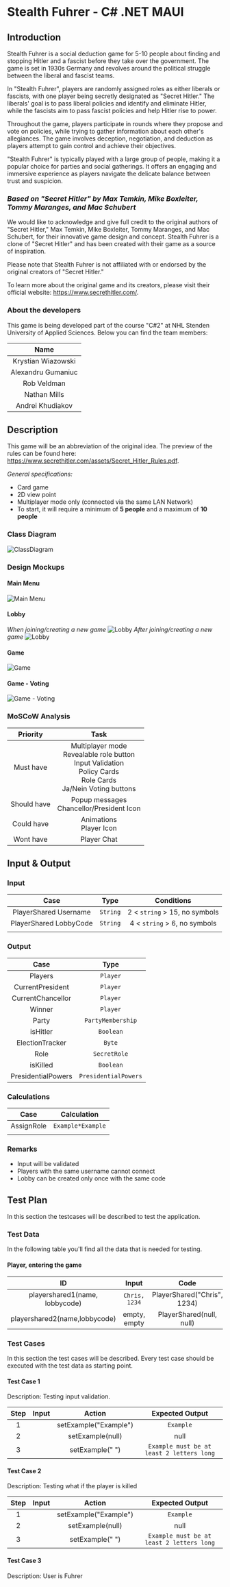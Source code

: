 # Stealth Fuhrer - C# .NET MAUI

## Introduction

Stealth Fuhrer is a social deduction game for 5-10 people about finding and stopping Hitler and
a fascist before they take over the government. The game is set in 1930s Germany and revolves around
the political struggle between the liberal and fascist teams.

In "Stealth Fuhrer", players are randomly assigned roles as either liberals or fascists, with one player being
secretly designated as "Secret Hitler." The liberals' goal is to pass liberal policies and identify and
eliminate Hitler, while the fascists aim to pass fascist policies and help Hitler rise to power.

Throughout the game, players participate in rounds where they propose and vote on policies, while trying to
gather information about each other's allegiances. The game involves deception, negotiation, and deduction as
players attempt to gain control and achieve their objectives.

"Stealth Fuhrer" is typically played with a large group of people, making it a popular choice for parties and
social gatherings. It offers an engaging and immersive experience as players navigate the delicate balance
between trust and suspicion.

### *Based on "Secret Hitler" by Max Temkin, Mike Boxleiter, Tommy Maranges, and Mac Schubert*

We would like to acknowledge and give full credit to the original authors of "Secret Hitler,"
Max Temkin, Mike Boxleiter, Tommy Maranges, and Mac Schubert, for their innovative game design and concept.
Stealth Fuhrer is a clone of "Secret Hitler" and has been created with their game as a source of inspiration.

Please note that Stealth Fuhrer is not affiliated with or endorsed by the original creators of "Secret Hitler."

To learn more about the original game and its creators, please visit their official website:
https://www.secrethitler.com/.

### About the developers

This game is being developed part of the course "C#2" at NHL Stenden University of Applied Sciences.
Below you can find the team members:

|        Name        |
|:------------------:|
| Krystian Wiazowski |
| Alexandru Gumaniuc |
|    Rob Veldman     |
|    Nathan Mills    |
|  Andrei Khudiakov  |

## Description

This game will be an abbreviation of the original idea. The preview of the rules can be found
here: https://www.secrethitler.com/assets/Secret_Hitler_Rules.pdf.

*General specifications:*

* Card game
* 2D view point
* Multiplayer mode only (connected via the same LAN Network)
* To start, it will require a minimum of **5 people** and a maximum of **10 people**

### Class Diagram

![ClassDiagram](./Assets/ClassDiagramStealthFurher.png "Class Diagram")

### Design Mockups

#### Main Menu

![Main Menu](./Assets/MainMenu.png "Main Menu")

#### Lobby

*When joining/creating a new game*
![Lobby](./Assets/Lobby.jpg "Lobby")
*After joining/creating a new game*
![Lobby](./Assets/Lobby_2.jpg "Lobby")

#### Game

![Game](./Assets/Game.png "Game")

#### Game - Voting

![Game - Voting](./Assets/GameVoting.png "Game - Voting")

### MoSCoW Analysis

|  Priority   |                                                               Task                                                                |
|:-----------:|:---------------------------------------------------------------------------------------------------------------------------------:|
|  Must have  | Multiplayer mode<br/>Revealable role button<br/>Input Validation<br/>Policy Cards<br/>Role Cards<br/> Ja/Nein Voting buttons<br/> |
| Should have |                                         Popup messages<br/>Chancellor/President Icon<br/>                                         |
| Could have  |                                                  Animations<br/>Player Icon<br/>                                                  |
|  Wont have  |                                                            Player Chat                                                            |

## Input & Output

### Input

|          Case          |   Type   |          Conditions           |
|:----------------------:|:--------:|:-----------------------------:|
| PlayerShared Username  | `String` | 2 < `string` > 15, no symbols |
| PlayerShared LobbyCode | `String` | 4 < `string` > 6, no symbols  |
|                        |          |                               |

### Output

|        Case        |         Type         |
|:------------------:|:--------------------:|
|      Players       |       `Player`       |
|  CurrentPresident  |       `Player`       |
| CurrentChancellor  |       `Player`       |
|       Winner       |       `Player`       |
|       Party        |  `PartyMembership`   |
|      isHitler      |      `Boolean`       |
|  ElectionTracker   |        `Byte`        |
|        Role        |     `SecretRole`     |
|      isKilled      |      `Boolean`       |
| PresidentialPowers | `PresidentialPowers` |


### Calculations

|    Case    |    Calculation    |
|:----------:|:-----------------:|
| AssignRole | `Example*Example` |
|            |                   |

### Remarks

* Input will be validated
* Players with the same username cannot connect
* Lobby can be created only once with the same code

## Test Plan

In this section the testcases will be described to test the application.

### **Test Data**

In the following table you'll find all the data that is needed for testing.

#### Player, entering the game

|               ID               |       Input        |            Code             |
|:------------------------------:|:------------------:|:---------------------------:|
| playershared1(name, lobbycode) |   `Chris, 1234`    | PlayerShared("Chris", 1234) |
| playershared2(name,lobbycode)  |    empty, empty    |  PlayerShared(null, null)   |

### Test Cases

In this section the test cases will be described. Every test case should be executed with the test data as starting
point.

#### Test Case 1

Description: Testing input validation.

| Step | Input |        Action         |              Expected Output              |
|:----:|:-----:|:---------------------:|:-----------------------------------------:|
|  1   |       | setExample("Example") |                 `Example`                 |
|  2   |       |   setExample(null)    |                   null                    |
|  3   |       |    setExample(" ")    | `Example must be at least 2 letters long` |

#### Test Case 2

Description: Testing what if the player is killed

| Step | Input |        Action         |              Expected Output              |
|:----:|:-----:|:---------------------:|:-----------------------------------------:|
|  1   |       | setExample("Example") |                 `Example`                 |
|  2   |       |   setExample(null)    |                   null                    |
|  3   |       |    setExample(" ")    | `Example must be at least 2 letters long` |

#### Test Case 3

Description: User is Fuhrer